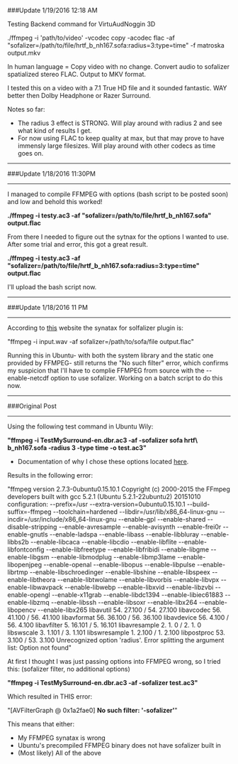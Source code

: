 ###Update 1/19/2016
12:18 AM

Testing Backend command for VirtuAudNoggin 3D

./ffmpeg -i 'path/to/video' -vcodec copy -acodec flac -af "sofalizer=/path/to/file/hrtf_b_nh167.sofa:radius=3:type=time" -f matroska output.mkv

In human language = Copy video with no change.  Convert audio to sofalizer spatialized stereo FLAC.  Output to MKV format.

I tested this on a video with a 7.1 True HD file and it sounded fantastic.  WAY better then Dolby Headphone or Razer Surround.

Notes so far:

- The radius 3 effect is STRONG. Will play around with radius 2 and see what kind of results I get.
- For now using FLAC to keep quality at max, but that may prove to have immensly large filesizes.  Will play around with other codecs as time goes on.

___
###Update 1/18/2016 11:30PM
___

I managed to compile FFMPEG with options (bash script to be posted soon) and low and behold this worked!

**./ffmpeg -i testy.ac3 -af "sofalizer=/path/to/file/hrtf_b_nh167.sofa" output.flac**

From there I needed to figure out the sytnax for the options I wanted to use.  After some trial and error, this got a great result.

**./ffmpeg -i testy.ac3 -af "sofalizer=/path/to/file/hrtf_b_nh167.sofa:radius=3:type=time" output.flac**

I'll upload the bash script now.

___
###Update 1/18/2016 11 PM
___

According to [this](https://trac.ffmpeg.org/wiki/AudioChannelManipulation) website the synatax for solfalizer plugin is:

"ffmpeg -i input.wav -af sofalizer=/path/to/sofa/file output.flac"

Running this in Ubuntu- with both the system library and the static one provided by FFMPEG- still returns the "No such filter" error, which confirms my suspicion that I'll have to complie FFMPEG from source with the --enable-netcdf option to use sofalizer.  Working on a batch script to do this now.
___
###Original Post
___
Using the following test command in Ubuntu Wily:

**"ffmpeg -i TestMySurround-en.dbr.ac3 -af -sofalizer sofa hrtf\ b_nh167.sofa -radius 3 -type time -o test.ac3"**

- Documentation of why I chose these options located [here](https://github.com/NathanJPlummer/VirtuAudNoggin-3D/blob/master/FFMPEG/ffmpeg_sofalizer_options.md).

Results in the following error:

"ffmpeg version 2.7.3-0ubuntu0.15.10.1 Copyright (c) 2000-2015 the FFmpeg developers
  built with gcc 5.2.1 (Ubuntu 5.2.1-22ubuntu2) 20151010
  configuration: --prefix=/usr --extra-version=0ubuntu0.15.10.1 --build-suffix=-ffmpeg --toolchain=hardened --libdir=/usr/lib/x86_64-linux-gnu --incdir=/usr/include/x86_64-linux-gnu --enable-gpl --enable-shared --disable-stripping --enable-avresample --enable-avisynth --enable-frei0r --enable-gnutls --enable-ladspa --enable-libass --enable-libbluray --enable-libbs2b --enable-libcaca --enable-libcdio --enable-libflite --enable-libfontconfig --enable-libfreetype --enable-libfribidi --enable-libgme --enable-libgsm --enable-libmodplug --enable-libmp3lame --enable-libopenjpeg --enable-openal --enable-libopus --enable-libpulse --enable-librtmp --enable-libschroedinger --enable-libshine --enable-libspeex --enable-libtheora --enable-libtwolame --enable-libvorbis --enable-libvpx --enable-libwavpack --enable-libwebp --enable-libxvid --enable-libzvbi --enable-opengl --enable-x11grab --enable-libdc1394 --enable-libiec61883 --enable-libzmq --enable-libssh --enable-libsoxr --enable-libx264 --enable-libopencv --enable-libx265
  libavutil      54. 27.100 / 54. 27.100
  libavcodec     56. 41.100 / 56. 41.100
  libavformat    56. 36.100 / 56. 36.100
  libavdevice    56.  4.100 / 56.  4.100
  libavfilter     5. 16.101 /  5. 16.101
  libavresample   2.  1.  0 /  2.  1.  0
  libswscale      3.  1.101 /  3.  1.101
  libswresample   1.  2.100 /  1.  2.100
  libpostproc    53.  3.100 / 53.  3.100
Unrecognized option 'radius'.
Error splitting the argument list: Option not found"

At first I thought I was just passing options into FFMPEG wrong, so I tried this: (sofalizer filter, no additional options)

**"ffmpeg -i TestMySurround-en.dbr.ac3 -af -sofalizer test.ac3"**

Which resulted in THIS error:

"[AVFilterGraph @ 0x1a2fae0] **No such filter: '-sofalizer'**"

This means that either:
- My FFMPEG synatax is wrong
- Ubuntu's precompiled FFMPEG binary does not have sofalizer built in
- (Most likely) All of the above
